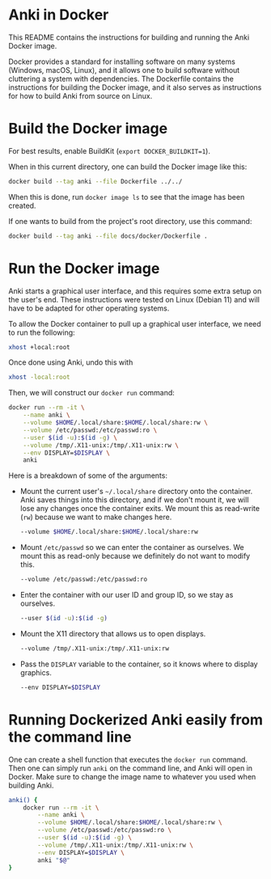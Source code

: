 # Anki in Docker

This README contains the instructions for building and running the Anki Docker image.

Docker provides a standard for installing software on many systems
(Windows, macOS, Linux), and it allows one to build software without cluttering a system
with dependencies. The Dockerfile contains the instructions for building the Docker image,
and it also serves as instructions for how to build Anki from source on Linux.

# Build the Docker image

For best results, enable BuildKit (`export DOCKER_BUILDKIT=1`).

When in this current directory, one can build the Docker image like this:

```bash
docker build --tag anki --file Dockerfile ../../
```

When this is done, run `docker image ls` to see that the image has been created.

If one wants to build from the project's root directory, use this command:

```bash
docker build --tag anki --file docs/docker/Dockerfile .
```

# Run the Docker image

Anki starts a graphical user interface, and this requires some extra setup on the user's
end. These instructions were tested on Linux (Debian 11) and will have to be adapted for
other operating systems.

To allow the Docker container to pull up a graphical user interface, we need to run the
following:

```bash
xhost +local:root
```

Once done using Anki, undo this with

```bash
xhost -local:root
```

Then, we will construct our `docker run` command:

```bash
docker run --rm -it \
    --name anki \
    --volume $HOME/.local/share:$HOME/.local/share:rw \
    --volume /etc/passwd:/etc/passwd:ro \
    --user $(id -u):$(id -g) \
    --volume /tmp/.X11-unix:/tmp/.X11-unix:rw \
    --env DISPLAY=$DISPLAY \
    anki
```

Here is a breakdown of some of the arguments:

- Mount the current user's `~/.local/share` directory onto the container. Anki saves things
    into this directory, and if we don't mount it, we will lose any changes once the
    container exits. We mount this as read-write (`rw`) because we want to make changes here.

    ```bash
    --volume $HOME/.local/share:$HOME/.local/share:rw
    ```

- Mount `/etc/passwd` so we can enter the container as ourselves. We mount this as
    read-only because we definitely do not want to modify this.

    ```bash
    --volume /etc/passwd:/etc/passwd:ro
    ```

- Enter the container with our user ID and group ID, so we stay as ourselves.

    ```bash
    --user $(id -u):$(id -g)
    ```

- Mount the X11 directory that allows us to open displays.

    ```bash
    --volume /tmp/.X11-unix:/tmp/.X11-unix:rw
    ```

- Pass the `DISPLAY` variable to the container, so it knows where to display graphics.

    ```bash
    --env DISPLAY=$DISPLAY
    ```

# Running Dockerized Anki easily from the command line

One can create a shell function that executes the `docker run` command. Then one can
simply run `anki` on the command line, and Anki will open in Docker. Make sure to change
the image name to whatever you used when building Anki.

```bash
anki() {
    docker run --rm -it \
        --name anki \
        --volume $HOME/.local/share:$HOME/.local/share:rw \
        --volume /etc/passwd:/etc/passwd:ro \
        --user $(id -u):$(id -g) \
        --volume /tmp/.X11-unix:/tmp/.X11-unix:rw \
        --env DISPLAY=$DISPLAY \
        anki "$@"
}
```
